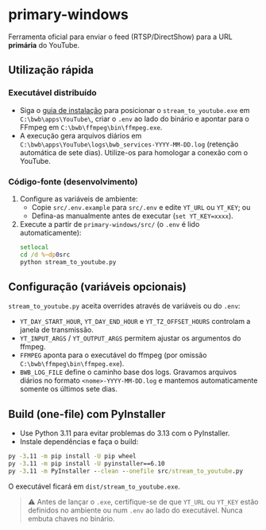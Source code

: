 # primary-windows

Ferramenta oficial para enviar o feed (RTSP/DirectShow) para a URL **primária** do YouTube.

## Utilização rápida

### Executável distribuído

- Siga o [guia de instalação](../docs/primary-windows-instalacao.md#2-executável-distribuído) para posicionar o `stream_to_youtube.exe` em `C:\bwb\apps\YouTube\`, criar o `.env` ao lado do binário e apontar para o FFmpeg em `C:\bwb\ffmpeg\bin\ffmpeg.exe`.
- A execução gera arquivos diários em `C:\bwb\apps\YouTube\logs\bwb_services-YYYY-MM-DD.log` (retenção automática de sete dias). Utilize-os para homologar a conexão com o YouTube.

### Código-fonte (desenvolvimento)

1. Configure as variáveis de ambiente:
   - Copie `src/.env.example` para `src/.env` e edite `YT_URL` ou `YT_KEY`; ou
   - Defina-as manualmente antes de executar (`set YT_KEY=xxxx`).
2. Execute a partir de `primary-windows/src/` (o `.env` é lido automaticamente):
   ```bat
   setlocal
   cd /d %~dp0src
   python stream_to_youtube.py
   ```

## Configuração (variáveis opcionais)

`stream_to_youtube.py` aceita overrides através de variáveis ou do `.env`:

- `YT_DAY_START_HOUR`, `YT_DAY_END_HOUR` e `YT_TZ_OFFSET_HOURS` controlam a janela de transmissão.
- `YT_INPUT_ARGS` / `YT_OUTPUT_ARGS` permitem ajustar os argumentos do ffmpeg.
- `FFMPEG` aponta para o executável do ffmpeg (por omissão `C:\bwb\ffmpeg\bin\ffmpeg.exe`).
- `BWB_LOG_FILE` define o caminho base dos logs. Gravamos arquivos diários no formato
  `<nome>-YYYY-MM-DD.log` e mantemos automaticamente somente os últimos sete dias.

## Build (one-file) com PyInstaller

- Use Python 3.11 para evitar problemas do 3.13 com o PyInstaller.
- Instale dependências e faça o build:

```bat
py -3.11 -m pip install -U pip wheel
py -3.11 -m pip install -U pyinstaller==6.10
py -3.11 -m PyInstaller --clean --onefile src/stream_to_youtube.py
```

O executável ficará em `dist/stream_to_youtube.exe`.

> ⚠️ Antes de lançar o `.exe`, certifique-se de que `YT_URL` ou `YT_KEY` estão definidos no ambiente ou num `.env` ao lado do executável. Nunca embuta chaves no binário.
